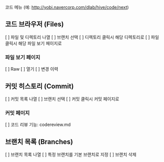 코드 메뉴 (예: http://yobi.navercorp.com/dlab/hive/code/next)

## 코드 브라우저 (Files)

[ ] 파일 및 디렉토리 나열
[ ] 브랜치 선택
[ ] 디렉토리 클릭시 해당 디렉토리로
[ ] 파일 클릭시 해당 파일 보기 페이지로

### 파일 보기 페이지

[ ] Raw
[ ] 열기
[ ] 변경 이력

## 커밋 히스토리 (Commit)

[ ] 커밋 목록 나열
[ ] 브랜치 선택
[ ] 커밋 클릭시 커밋 페이지로

### 커밋 페이지

[ ] 코드 리뷰 기능: codereview.md

## 브랜치 목록 (Branches)

[ ] 브랜치 목록 나열
[ ] 특정 브랜치를 기본 브랜치로 지정
[ ] 브랜치 삭제
